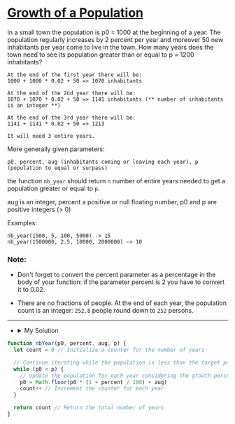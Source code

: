 # [Growth of a Population](https://www.codewars.com/kata/563b662a59afc2b5120000c6)

In a small town the population is p0 = 1000 at the beginning of a year. The population regularly increases by 2 percent
per year and moreover 50 new inhabitants per year come to live in the town. How many years does the town need to see its
population greater than or equal to p = 1200 inhabitants?

```
At the end of the first year there will be:
1000 + 1000 * 0.02 + 50 => 1070 inhabitants

At the end of the 2nd year there will be:
1070 + 1070 * 0.02 + 50 => 1141 inhabitants (** number of inhabitants is an integer **)

At the end of the 3rd year there will be:
1141 + 1141 * 0.02 + 50 => 1213

It will need 3 entire years.
```

More generally given parameters:

`p0, percent, aug (inhabitants coming or leaving each year), p (population to equal or surpass)`

the function `nb_year` should return `n` number of entire years needed to get a population greater or equal to `p`.

aug is an integer, percent a positive or null floating number, p0 and p are positive integers (> 0)

Examples:

```
nb_year(1500, 5, 100, 5000) -> 15
nb_year(1500000, 2.5, 10000, 2000000) -> 10
```

### Note:

- Don't forget to convert the percent parameter as a percentage in the body of your function: if the parameter percent
  is 2 you have to convert it to 0.02.

- There are no fractions of people. At the end of each year, the population count is an integer: `252.8` people round
  down to `252` persons.

---

- <details><summary>My Solution</summary>

```js
function nbYear(p0, percent, aug, p) {
  let count = 0 // Initialize a counter for the number of years

  // Continue iterating while the population is less than the target population
  while (p0 < p) {
    // Update the population for each year considering the growth percentage and additional population
    p0 = Math.floor(p0 * (1 + percent / 100) + aug)
    count++ // Increment the counter for each year
  }

  return count // Return the total number of years
}
```

</details>
